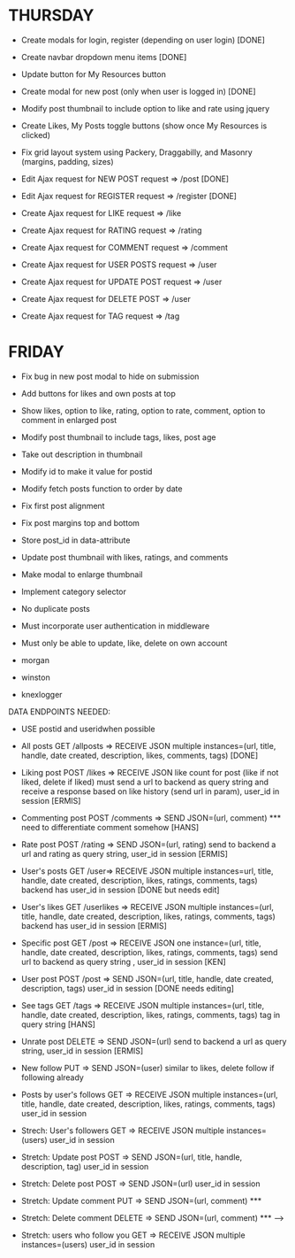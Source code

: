 THURSDAY
===========================================================
* Create modals for login, register (depending on user login) [DONE]
* Create navbar dropdown menu items [DONE]
* Update button for My Resources button
* Create modal for new post (only when user is logged in) [DONE]
* Modify post thumbnail to include option to like and rate using jquery
* Create Likes, My Posts toggle buttons (show once My Resources is clicked)
* Fix grid layout system using Packery, Draggabilly, and Masonry (margins, padding, sizes)

* Edit Ajax request for NEW POST request => /post [DONE]
* Edit Ajax request for REGISTER request => /register [DONE]

* Create Ajax request for LIKE request => /like
* Create Ajax request for RATING request => /rating
* Create Ajax request for COMMENT request => /comment
* Create Ajax request for USER POSTS request => /user
* Create Ajax request for UPDATE POST request => /user
* Create Ajax request for DELETE POST => /user
* Create Ajax request for TAG request => /tag

FRIDAY
===========================================================
* Fix bug in new post modal to hide on submission
* Add buttons for likes and own posts at top
* Show likes, option to like, rating, option to rate, comment, option to comment in enlarged post
* Modify post thumbnail to include tags, likes, post age
* Take out description in thumbnail
* Modify id to make it value for postid
* Modify fetch posts function to order by date

* Fix first post alignment
* Fix post margins top and bottom

* Store post_id in data-attribute
* Update post thumbnail with likes, ratings, and comments
* Make modal to enlarge thumbnail
* Implement category selector
* No duplicate posts
* Must incorporate user authentication in middleware
* Must only be able to update, like, delete on own account

* morgan
* winston
* knexlogger

DATA ENDPOINTS NEEDED:

* USE postid and useridwhen possible

* All posts GET /allposts => RECEIVE JSON multiple instances=(url, title, handle, date created, description, likes, comments, tags) [DONE]

* Liking post POST /likes => RECEIVE JSON like count for post (like if not liked, delete if liked) must send a url to backend as query string and receive a response based on like history (send url in param), user_id in session [ERMIS]

* Commenting post POST /comments => SEND JSON=(url, comment) *** need to differentiate comment somehow [HANS]

* Rate post POST /rating => SEND JSON=(url, rating) send to backend a url and rating as query string, user_id in session [ERMIS]

* User's posts GET /user=> RECEIVE JSON multiple instances=url, title, handle, date created, description, likes, ratings, comments, tags) backend has user_id in session [DONE but needs edit]

* User's likes GET /userlikes => RECEIVE JSON multiple instances=(url, title, handle, date created, description, likes, ratings, comments, tags) backend has user_id in session [ERMIS]

* Specific post GET /post => RECEIVE JSON one instance=(url, title, handle, date created, description, likes, ratings, comments, tags) send url to backend as query string , user_id in session [KEN]

* User post POST /post => SEND JSON=(url, title, handle, date created, description, tags) user_id in session [DONE needs editing]

* See tags GET /tags => RECEIVE JSON multiple instances=(url, title, handle, date created, description, likes, ratings, comments, tags) tag in query string [HANS]



* Unrate post DELETE => SEND JSON=(url) send to backend a url as query string, user_id in session [ERMIS]

* New follow PUT => SEND JSON=(user) similar to likes, delete follow if following already

* Posts by user's follows GET => RECEIVE JSON multiple instances=(url, title, handle, date created, description, likes, ratings, comments, tags) user_id in session

* Strech: User's followers GET => RECEIVE JSON multiple instances=(users) user_id in session

* Stretch: Update post POST => SEND JSON=(url, title, handle, description, tag) user_id in session

* Stretch: Delete post POST => SEND JSON=(url) user_id in session

* Stretch: Update comment PUT => SEND JSON=(url, comment) ***

* Stretch: Delete comment DELETE => SEND JSON=(url, comment) *** -->

* Stretch: users who follow you GET => RECEIVE JSON multiple instances=(users) user_id in session
